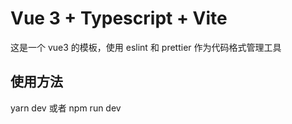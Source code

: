 # Vue 3 + Typescript + Vite

这是一个 vue3 的模板，使用 eslint 和 prettier 作为代码格式管理工具

## 使用方法

yarn dev 或者 npm run dev
